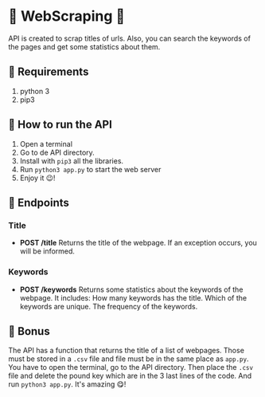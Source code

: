 # :mag_right: WebScraping :mag_right:
   API is created to scrap titles of urls. Also, you can search the keywords of the pages and get some statistics about them. 
   
## :mag_right: Requirements

1. python 3
2. pip3 

## :mag_right: How to run the API

1. Open a terminal
2. Go to de API directory.
3. Install with `pip3` all the libraries.
3. Run `python3 app.py` to start the web server
4. Enjoy it :wink:!

## :mag_right: Endpoints 
### Title
   - **POST /title** Returns the title of the webpage. If an exception occurs, you will be informed.

### Keywords 
   - **POST /keywords** Returns some statistics about the keywords of the webpage. 
   It includes:
      How many keywords has the title.
      Which of the keywords are unique.
      The frequency of the keywords.
 
## :mag_right: Bonus
  The API has a function that returns the title of a list of webpages. Those must be stored in a `.csv` file
  and file must be in the same place as `app.py`.
  You have to open the terminal, go to the API directory. Then place the `.csv` file and delete the 
  pound key which are in the 3 last lines of the code. And run `python3 app.py`. 
  It's amazing :yum:!
